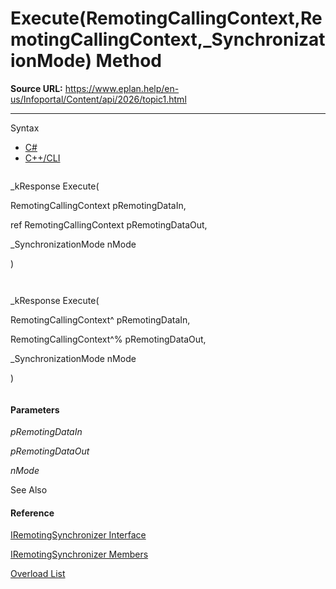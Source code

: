 # Execute(RemotingCallingContext,RemotingCallingContext,_SynchronizationMode) Method

**Source URL:** https://www.eplan.help/en-us/Infoportal/Content/api/2026/topic1.html

---

Syntax

- [C#](#i-syntax-CS)
- [C++/CLI](#i-syntax-CPP2005)

```
```
_kResponse Execute( 
   RemotingCallingContext pRemotingDataIn,
   ref RemotingCallingContext pRemotingDataOut,
   _SynchronizationMode nMode
)
```
```

```
```
_kResponse Execute( 
   RemotingCallingContext^ pRemotingDataIn,
   RemotingCallingContext^% pRemotingDataOut,
   _SynchronizationMode nMode
)
```
```

#### Parameters

*pRemotingDataIn*


*pRemotingDataOut*


*nMode*



See Also

#### Reference

[IRemotingSynchronizer Interface](Eplan.EplApi.AFu~Eplan.EplApi.RemoteServer.IRemotingSynchronizer.html)
  
[IRemotingSynchronizer Members](Eplan.EplApi.AFu~Eplan.EplApi.RemoteServer.IRemotingSynchronizer_members.html)
  
[Overload List](Eplan.EplApi.AFu~Eplan.EplApi.RemoteServer.IRemotingSynchronizer~Execute.html)